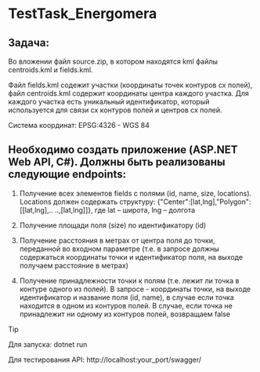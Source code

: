 # TestTask_Energomera

## Задача:

Во вложении файл source.zip, в котором находятся kml файлы centroids.kml и fields.kml.

Файл fields.kml содежит участки (координаты точек контуров сх полей), файл centroids.kml содержит координаты центра каждого участка. Для каждого участка есть уникальный идентификатор, который используется для связи сх контуров полей и центров сх полей.

Система координат: EPSG:4326 - WGS 84

## Необходимо создать приложение (ASP.NET Web API, C#). Должны быть реализованы следующие endpoints:

1. Получение всех элементов fields с полями (id, name, size, locations). Locations должен содержать структуру: {"Center":[lat,lng],"Polygon":[[lat,lng],.. ..,[lat,lng]]}, где lat – широта, lng – долгота

2. Получение площади поля (size) по идентификатору (id)

3. Получение расстояния в метрах от центра поля до точки, переданной во входном параметре (т.е. в запросе должны содержаться координаты точки и идентификатор поля, на выходе получаем расстояние в метрах)

4. Получение принадлежности точки к полям (т.е. лежит ли точка в контуре одного из полей). В запросе - координаты точки, на выходе идентификатор и название поля (id, name), в случае если точка находится в одном из контуров полей. В случае, если точка не принадлежит ни одному из контуров полей, возвращаем false

> [!TIP]
> Для запуска: dotnet run
> 
> Для тестирования API: http://localhost:your_port/swagger/
